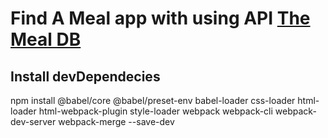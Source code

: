 # Find A Meal app with using API [The Meal DB](https://www.themealdb.com/api.php)

## Install devDependecies
npm install @babel/core @babel/preset-env babel-loader css-loader html-loader html-webpack-plugin style-loader webpack webpack-cli webpack-dev-server webpack-merge --save-dev
